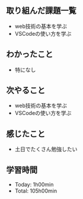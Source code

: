 ## 取り組んだ課題一覧
- web技術の基本を学ぶ
- VSCodeの使い方を学ぶ

## わかったこと
- 特になし

## 次やること
- web技術の基本を学ぶ
- VSCodeの使い方を学ぶ

## 感じたこと
- 土日でたくさん勉強したい

## 学習時間
- Today: 1h00min
- Total: 105h00min
